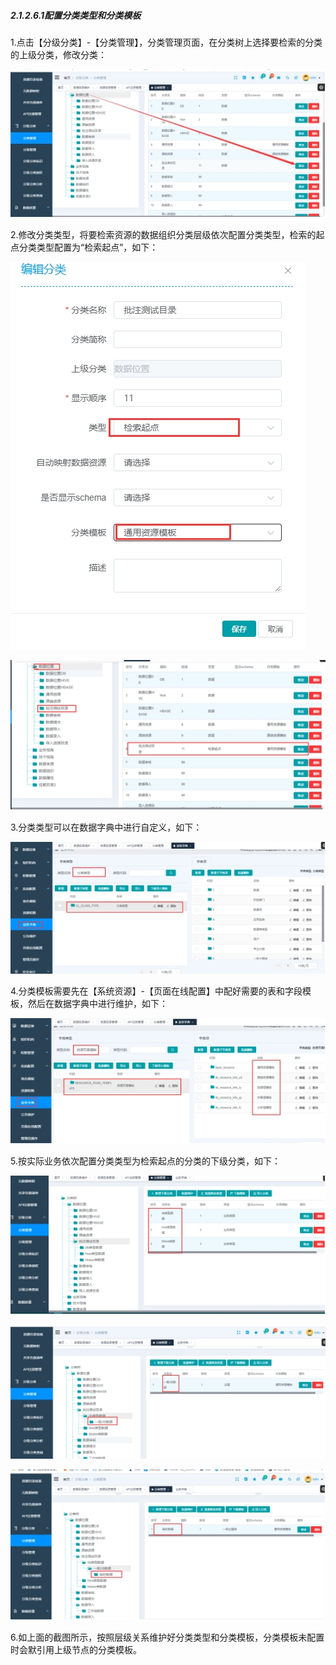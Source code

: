 ##### 2.1.2.6.1配置分类类型和分类模板

1.点击【分级分类】-【分类管理】，分类管理页面，在分类树上选择要检索的分类的上级分类，修改分类：

![img](2.1.2.6.1%E9%85%8D%E7%BD%AE%E5%88%86%E7%B1%BB%E7%B1%BB%E5%9E%8B%E5%92%8C%E5%88%86%E7%B1%BB%E6%A8%A1%E6%9D%BF.assets/wps13.jpg)

2.修改分类类型，将要检索资源的数据组织分类层级依次配置分类类型，检索的起点分类类型配置为“检索起点”，如下：

![img](2.1.2.6.1%E9%85%8D%E7%BD%AE%E5%88%86%E7%B1%BB%E7%B1%BB%E5%9E%8B%E5%92%8C%E5%88%86%E7%B1%BB%E6%A8%A1%E6%9D%BF.assets/wps14.jpg)

 

![img](2.1.2.6.1%E9%85%8D%E7%BD%AE%E5%88%86%E7%B1%BB%E7%B1%BB%E5%9E%8B%E5%92%8C%E5%88%86%E7%B1%BB%E6%A8%A1%E6%9D%BF.assets/wps15.jpg)

 

 3.分类类型可以在数据字典中进行自定义，如下：

![img](2.1.2.6.1%E9%85%8D%E7%BD%AE%E5%88%86%E7%B1%BB%E7%B1%BB%E5%9E%8B%E5%92%8C%E5%88%86%E7%B1%BB%E6%A8%A1%E6%9D%BF.assets/wps16.jpg)

4.分类模板需要先在【系统资源】-【页面在线配置】中配好需要的表和字段模板，然后在数据字典中进行维护，如下：

![img](2.1.2.6.1%E9%85%8D%E7%BD%AE%E5%88%86%E7%B1%BB%E7%B1%BB%E5%9E%8B%E5%92%8C%E5%88%86%E7%B1%BB%E6%A8%A1%E6%9D%BF.assets/wps17.jpg)

5.按实际业务依次配置分类类型为检索起点的分类的下级分类，如下：

![img](2.1.2.6.1%E9%85%8D%E7%BD%AE%E5%88%86%E7%B1%BB%E7%B1%BB%E5%9E%8B%E5%92%8C%E5%88%86%E7%B1%BB%E6%A8%A1%E6%9D%BF.assets/wps18.jpg)

![img](2.1.2.6.1%E9%85%8D%E7%BD%AE%E5%88%86%E7%B1%BB%E7%B1%BB%E5%9E%8B%E5%92%8C%E5%88%86%E7%B1%BB%E6%A8%A1%E6%9D%BF.assets/wps19.jpg)

![img](2.1.2.6.1%E9%85%8D%E7%BD%AE%E5%88%86%E7%B1%BB%E7%B1%BB%E5%9E%8B%E5%92%8C%E5%88%86%E7%B1%BB%E6%A8%A1%E6%9D%BF.assets/wps20.jpg) 

6.如上面的截图所示，按照层级关系维护好分类类型和分类模板，分类模板未配置时会默引用上级节点的分类模板。

